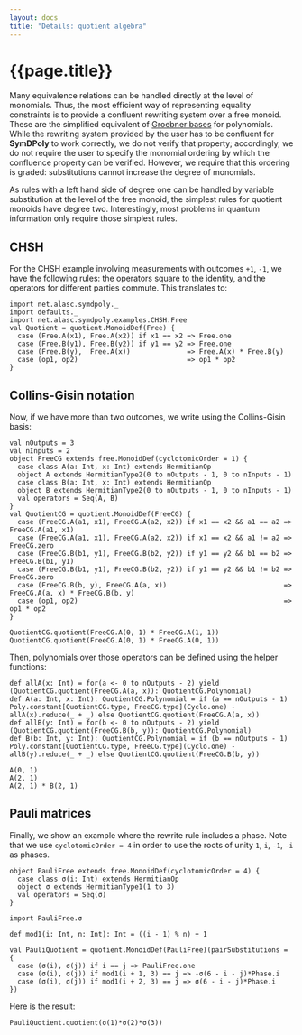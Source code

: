 ```yaml
---
layout: docs
title: "Details: quotient algebra"
---
```


# {{page.title}}

Many equivalence relations can be handled directly at the level of monomials. Thus, the most efficient way of representing equality constraints is to provide a confluent rewriting system over a free monoid. These are the simplified equivalent of [Groebner bases](https://en.wikipedia.org/wiki/Gr%C3%B6bner_basis) for polynomials. While the rewriting system provided by the user has to be confluent for **SymDPoly** to work correctly, we do not verify that property; accordingly, we do not require the user to specify the monomial ordering by which the confluence property can be verified. However, we require that this ordering is graded: substitutions cannot increase the degree of monomials.

As rules with a left hand side of degree one can be handled by variable substitution at the level of the free monoid, the simplest rules for quotient monoids have degree two. Interestingly, most problems in quantum information only require those simplest rules.

## CHSH
For the CHSH example involving measurements with outcomes `+1`, `-1`, we have the following rules: the operators square to the identity, and the operators for different parties commute. This translates to:

```tut:silent
import net.alasc.symdpoly._
import defaults._
import net.alasc.symdpoly.examples.CHSH.Free
val Quotient = quotient.MonoidDef(Free) {
  case (Free.A(x1), Free.A(x2)) if x1 == x2 => Free.one
  case (Free.B(y1), Free.B(y2)) if y1 == y2 => Free.one
  case (Free.B(y),  Free.A(x))              => Free.A(x) * Free.B(y)
  case (op1, op2)                           => op1 * op2
}
```

## Collins-Gisin notation

Now, if we have more than two outcomes, we write using the Collins-Gisin basis:
```tut:silent
val nOutputs = 3
val nInputs = 2
object FreeCG extends free.MonoidDef(cyclotomicOrder = 1) {
  case class A(a: Int, x: Int) extends HermitianOp
  object A extends HermitianType2(0 to nOutputs - 1, 0 to nInputs - 1)
  case class B(a: Int, x: Int) extends HermitianOp
  object B extends HermitianType2(0 to nOutputs - 1, 0 to nInputs - 1)
  val operators = Seq(A, B)
}
val QuotientCG = quotient.MonoidDef(FreeCG) {
  case (FreeCG.A(a1, x1), FreeCG.A(a2, x2)) if x1 == x2 && a1 == a2 => FreeCG.A(a1, x1)
  case (FreeCG.A(a1, x1), FreeCG.A(a2, x2)) if x1 == x2 && a1 != a2 => FreeCG.zero
  case (FreeCG.B(b1, y1), FreeCG.B(b2, y2)) if y1 == y2 && b1 == b2 => FreeCG.B(b1, y1)
  case (FreeCG.B(b1, y1), FreeCG.B(b2, y2)) if y1 == y2 && b1 != b2 => FreeCG.zero
  case (FreeCG.B(b, y), FreeCG.A(a, x))                             => FreeCG.A(a, x) * FreeCG.B(b, y)
  case (op1, op2)                                                   => op1 * op2
}
```
```tut
QuotientCG.quotient(FreeCG.A(0, 1) * FreeCG.A(1, 1))
QuotientCG.quotient(FreeCG.A(0, 1) * FreeCG.A(0, 1))
```

Then, polynomials over those operators can be defined using the helper functions:
```tut:silent
def allA(x: Int) = for(a <- 0 to nOutputs - 2) yield (QuotientCG.quotient(FreeCG.A(a, x)): QuotientCG.Polynomial)
def A(a: Int, x: Int): QuotientCG.Polynomial = if (a == nOutputs - 1) Poly.constant[QuotientCG.type, FreeCG.type](Cyclo.one) - allA(x).reduce(_ + _) else QuotientCG.quotient(FreeCG.A(a, x))
def allB(y: Int) = for(b <- 0 to nOutputs - 2) yield (QuotientCG.quotient(FreeCG.B(b, y)): QuotientCG.Polynomial)
def B(b: Int, y: Int): QuotientCG.Polynomial = if (b == nOutputs - 1) Poly.constant[QuotientCG.type, FreeCG.type](Cyclo.one) - allB(y).reduce(_ + _) else QuotientCG.quotient(FreeCG.B(b, y))
```

```tut
A(0, 1)
A(2, 1)
A(2, 1) * B(2, 1)
```


## Pauli matrices

Finally, we show an example where the rewrite rule includes a phase.
Note that we use `cyclotomicOrder = 4` in order to use the roots of unity `1`, `i`, `-1`, `-i` as phases.
```tut:silent
object PauliFree extends free.MonoidDef(cyclotomicOrder = 4) {
  case class σ(i: Int) extends HermitianOp
  object σ extends HermitianType1(1 to 3)
  val operators = Seq(σ)
}

import PauliFree.σ

def mod1(i: Int, n: Int): Int = ((i - 1) % n) + 1

val PauliQuotient = quotient.MonoidDef(PauliFree)(pairSubstitutions = {
  case (σ(i), σ(j)) if i == j => PauliFree.one
  case (σ(i), σ(j)) if mod1(i + 1, 3) == j => -σ(6 - i - j)*Phase.i
  case (σ(i), σ(j)) if mod1(i + 2, 3) == j => σ(6 - i - j)*Phase.i
})
```
Here is the result:
```tut
PauliQuotient.quotient(σ(1)*σ(2)*σ(3))
```
